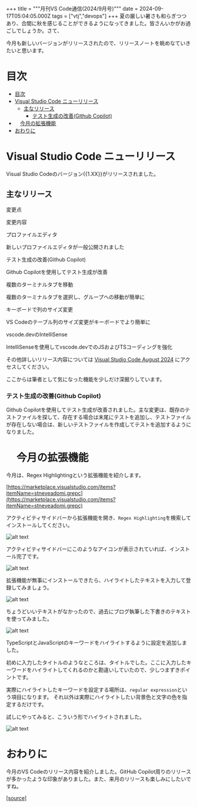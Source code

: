 +++
title = """月刊VS Code通信(2024/9月号)"""
date = 2024-09-17T05:04:05.000Z
tags = ["vtj","devops"]
+++
夏の厳しい暑さも和らぎつつあり、合間に秋を感じることができるようになってきました。皆さんいかがお過ごしでしょうか。さて、

今月も新しいバージョンがリリースされたので、リリースノートを眺めなていきたいと思います。

目次
==

*   [目次](#目次)
*   [Visual Studio Code ニューリリース](#Visual-Studio-Code-ニューリリース)
    *   [主なリリース](#主なリリース)
        *   [テスト生成の改善(Github Copilot)](#テスト生成の改善Github-Copilot)
*   　[今月の拡張機能](#今月の拡張機能)
*   [おわりに](#おわりに)

Visual Studio Code ニューリリース
==========================

Visual Studio Codeのバージョン{{1.XX}}がリリースされました。

主なリリース
------

変更点

変更内容

プロファイルエディタ

新しいプロファイルエディタが一般公開されました

テスト生成の改善(Github Copilot)

Github Copilotを使用してテスト生成が改善

複数のターミナルタブを移動

複数のターミナルタブを選択し、グループへの移動が簡単に

キーボードで列のサイズ変更

VS Codeのテーブル列のサイズ変更がキーボードでより簡単に

vscode.devのIntelliSense

IntelliSenseを使用してvscode.devでのJSおよびTSコーディングを強化

その他詳しいリリース内容については [Visual Studio Code August 2024](https://code.visualstudio.com/updates/v1_93) にアクセスしてください。

ここからは筆者として気になった機能を少しだけ深掘りしています。

### テスト生成の改善(Github Copilot)

Github Copilotを使用してテスト生成が改善されました。主な変更は、既存のテストファイルを探して、存在する場合は末尾にテストを追加し、テストファイルが存在しない場合は、新しいテストファイルを作成してテストを追加するようになりました。

　今月の拡張機能
========

今月は、Regex Highlightingという拡張機能を紹介します。

[https://marketplace.visualstudio.com/items?itemName=stneveadomi.grepc](https://marketplace.visualstudio.com/items?itemName=stneveadomi.grepc)

アクティビティサイドバーから拡張機能を開き、`Regex Highlighting`を検索してインストールしてください。

![alt text](%E3%82%B9%E3%82%AF%E3%83%AA%E3%83%BC%E3%83%B3%E3%82%B7%E3%83%A7%E3%83%83%E3%83%88%202024-09-11%2015.25.16.png)

アクティビティサイドバーにこのようなアイコンが表示されていれば、インストール完了です。

![alt text](%E3%82%B9%E3%82%AF%E3%83%AA%E3%83%BC%E3%83%B3%E3%82%B7%E3%83%A7%E3%83%83%E3%83%88%202024-09-11%2015.31.46.png)

拡張機能が無事にインストールできたら、ハイライトしたテキストを入力して登録してみましょう。

![alt text](%E3%82%B9%E3%82%AF%E3%83%AA%E3%83%BC%E3%83%B3%E3%82%B7%E3%83%A7%E3%83%83%E3%83%88%202024-09-11%2015.30.36.png)

ちょうどいいテキストがなかったので、過去にブログ執筆した下書きのテキストを使ってみました。

![alt text](%E3%82%B9%E3%82%AF%E3%83%AA%E3%83%BC%E3%83%B3%E3%82%B7%E3%83%A7%E3%83%83%E3%83%88%202024-09-11%2015.30.21.png)

TypeScriptとJavaScriptのキーワードをハイライトするように設定を追加しました。

初めに入力したタイトルのようなところは、タイトルでした。ここに入力したキーワードをハイライトしてくれるのかと勘違いしていたので、少しつまずきポイントです。

実際にハイライトしたキーワードを設定する場所は、`regular expression`という項目になります。 それ以外は実際にハイライトしたい背景色と文字の色を指定するだけです。

試しにやってみると、こういう形でハイライトされました。

![alt text](%E3%82%B9%E3%82%AF%E3%83%AA%E3%83%BC%E3%83%B3%E3%82%B7%E3%83%A7%E3%83%83%E3%83%88%202024-09-11%2015.30.26.png)

おわりに
====

今月のVS Codeのリリース内容を紹介しました。GitHub Copilot周りのリリースが多かったような印象がありました。また、来月のリリースも楽しみにしたいですね。

[[source]](https://devops-blog.virtualtech.jp/entry/20240917/1726549445)
